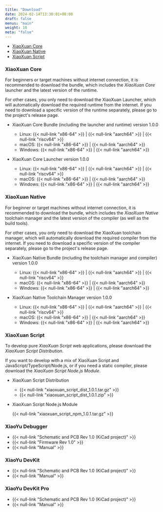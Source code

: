 ```yaml
---
title: "Download"
date: 2024-02-14T13:30:01+08:00
draft: false
menus: "main"
weight: 10
meta: "false"
---
```


<!-- @import "[TOC]" {cmd="toc" depthFrom=1 depthTo=6 orderedList=false} -->

<!-- code_chunk_output -->

- [XiaoXuan Core](#xiaoxuan-core)
- [XiaoXuan Native](#xiaoxuan-native)
- [XiaoXuan Script](#xiaoxuan-script)

<!-- /code_chunk_output -->

### XiaoXuan Core

For beginners or target machines without internet connection, it is recommended to download the bundle, which includes the _XiaoXuan Core_ launcher and the latest version of the runtime.

For other cases, you only need to download the XiaoXuan Launcher, which will automatically download the required runtime from the internet. If you need to download a specific version of the runtime separately, please go to the project's release page.

- XiaoXuan Core Bundle (including the launcher and runtime) version 1.0.0

  - Linux: {{< null-link "x86-64" >}} | {{< null-link "aarch64" >}} | {{< null-link "riscv64" >}}
  - macOS: {{< null-link "x86-64" >}} | {{< null-link "aarch64" >}}
  - Windows: {{< null-link "x86-64" >}} | {{< null-link "aarch64" >}}

- XiaoXuan Core Launcher version 1.0.0

  - Linux: {{< null-link "x86-64" >}} | {{< null-link "aarch64" >}} | {{< null-link "riscv64" >}}
  - macOS: {{< null-link "x86-64" >}} | {{< null-link "aarch64" >}}
  - Windows: {{< null-link "x86-64" >}} | {{< null-link "aarch64" >}}

### XiaoXuan Native

For beginner or target machines without internet connection, it is recommended to download the bundle, which includes the _XiaoXuan Native_ toolchain manager and the latest version of the compiler (as well as the build tools).

For other cases, you only need to download the XiaoXuan toolchain manager, which will automatically download the required compiler from the internet. If you need to download a specific version of the compiler separately, please go to the project's release page.

- XiaoXuan Native Bundle (including the toolchain manager and compiler) version 1.0.0

  - Linux: {{< null-link "x86-64" >}} | {{< null-link "aarch64" >}} | {{< null-link "riscv64" >}}
  - macOS: {{< null-link "x86-64" >}} | {{< null-link "aarch64" >}}
  - Windows: {{< null-link "x86-64" >}} | {{< null-link "aarch64" >}}

- XiaoXuan Native Toolchain Manager version 1.0.0

  - Linux: {{< null-link "x86-64" >}} | {{< null-link "aarch64" >}} | {{< null-link "riscv64" >}}
  - macOS: {{< null-link "x86-64" >}} | {{< null-link "aarch64" >}}
  - Windows: {{< null-link "x86-64" >}} | {{< null-link "aarch64" >}}

### XiaoXuan Script

To develop pure _XiaoXuan Script_ web applications, please download the _XiaoXuan Script Distribution_.

If you want to develop with a mix of XiaoXuan Script and JavaScript/TypeScript/Node.js, or if you need a static compiler, please download the _XiaoXuan Script Node.js Module_.

- XiaoXuan Script Distribution

  - {{< null-link "xiaoxuan_script_dist_1.0.1.tar.gz" >}}
  - {{< null-link "xiaoxuan_script_dist_1.0.1.zip" >}}

- XiaoXuan Script Node.js Module

  {{< null-link "xiaoxuan_script_npm_1.0.1.tar.gz" >}}

### XiaoYu Debugger

- {{< null-link "Schematic and PCB Rev 1.0 (KiCad project)" >}}
- {{< null-link "Firmware Rev 1.0" >}}
- {{< null-link "Manual" >}}

### XiaoYu DevKit

- {{< null-link "Schematic and PCB Rev 1.0 (KiCad project)" >}}
- {{< null-link "Manual" >}}

### XiaoYu DevKit Pro

- {{< null-link "Schematic and PCB Rev 1.0 (KiCad project)" >}}
- {{< null-link "Manual" >}}

